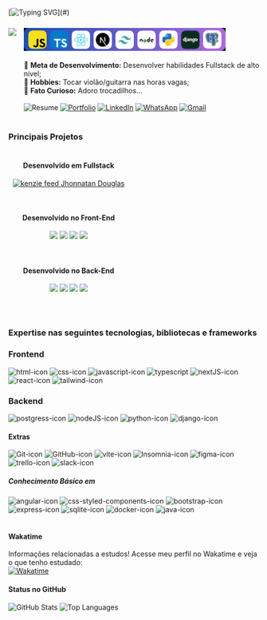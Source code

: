[![Typing SVG](https://readme-typing-svg.herokuapp.com/?color=fbbf2f&size=26&center=false&vCenter=true&width=1000&lines=Olá!+Chamo-me+Jhonnatan+Douglas;Sou+estudante+de+Análise+e+Desenvolvimento+de+Sistemas;Já+sou+um+Desenvolvedor+Fullstack;Sou+de+Governador+Valadares,+Minas+Gerais;Seja+bem+vindo!;)](#)


###

<img align="left" style="display: inline-block; margin-right: 15px; margin-bottom: 5px;" height="181" src="https://i.giphy.com/media/26BGIqWh2R1fi6JDa/giphy.webp"/>

###

<div align="left">
  <img src="https://raw.githubusercontent.com/JhonnatanDouglas/PortImgs_/main/github-imgs/github-techs-v3.png" height="46" alt="javascript logo"  />
</div>

<div>
  <br>
  <span>🎯 <strong>Meta de Desenvolvimento:</strong> Desenvolver habilidades Fullstack de alto nível;</span>
  <br>
  <span>🎸 <strong>Hobbies:</strong> Tocar violão/guitarra nas horas vagas;</span>
  <br>
  <span>🤪 <strong>Fato Curioso:</strong> Adoro trocadilhos...</span>
  <br>
</div>

<br>

<div align="left">
    <a style="text-decoration: none;" href="https://drive.google.com/file/d/14P7hw8kIB9BLoXHFEZ3abbLYG3u1WK3E/view" target="_blank"><img src="https://img.shields.io/badge/-Currículo-%2346295A?style=for-the-badge&logo=readme&logoColor=white" alt="Resume" /></a>
    <a href="https://portfolio-jhonnatandev.vercel.app" target="_blank"><img src="https://img.shields.io/badge/portfólio-%23000000.svg?style=for-the-badge&logo=firefox&logoColor=#FF7139" alt="Portfolio" /></a>
    <a href="https://www.linkedin.com/in/jhonnatan-douglas-dev/"><img src="https://img.shields.io/badge/LinkedIn-0077B5?style=for-the-badge&logo=linkedin&logoColor=white" alt="LinkedIn" /></a>
    <a href="https://api.whatsapp.com/send?phone=5533999328785&text=Ol%C3%A1,%20Jhonnatan!%20Tudo%20bem?%0D%0A%0D%0AFiquei%20interessado%20em%20sua%20experi%C3%AAncia%20como%20Desenvolvedor.%20Gostaria%20de%20conversar%20mais%20sobre%20uma%20oportunidade%20de%20emprego%20em%20nossa%20empresa.%0D%0A%0D%0AAguardo%20seu%20retorno%20para%20marcarmos%20uma%20entrevista.%20Obrigado!%0D%0A%0D%0AAtenciosamente,%0D%0ARecrutador%20da%20Empresa" target="_blank"><img src="https://img.shields.io/badge/WhatsApp-25D366?style=for-the-badge&logo=whatsapp&logoColor=white" alt="WhatsApp" /></a>
    <a href="mailto:jhonnatanaraujodev@gmail.com?subject=Oportunidade%20de%20Emprego&body=Ol%C3%A1%20Jhonnatan,%0D%0A%0D%0AGostar%C3%ADamos%20de%20conversar%20sobre%20uma%20oportunidade%20de%20emprego%20na%20nossa%20empresa.%0D%0A%0D%0AAtenciosamente,%0D%0AEquipe%20de%20Recrutamento" target="_blank"><img src="https://img.shields.io/badge/Gmail-D14836?style=for-the-badge&logo=gmail&logoColor=white" alt="Gmail" /></a>
</div>

<br>

<div align="left">
  <h3>Principais Projetos</h3>

  <div style="display: flex; flex-direction: row; flex-wrap: wrap; margin-top: 20px;">
      <div style="text-align: center; width: 48%;">
      <h4>Desenvolvido em Fullstack</h4>
      <a href="https://github.com/JhonnatanDouglas/M6-S01-02_ProjetoFullStack_JhonnatanDouglas_">
        <img style="margin-bottom: 0.75rem;" src="https://github-readme-stats.vercel.app/api/pin/?username=JhonnatanDouglas&repo=M6-S01-02_ProjetoFullStack_JhonnatanDouglas_&bg_color=1e1b4b&border_color=fff&show_icons=true&icon_color=86198f&title_color=fbbf24&text_color=fff" alt="kenzie feed Jhonnatan Douglas" />
      </a>
    </div>
  </div>

  <div style="display: flex; flex-direction: row; flex-wrap: wrap; margin-top: 20px;">
    <div style="text-align: center; width: 48%;">
      <h4>Desenvolvido no Front-End</h4>
      <a href="https://github.com/grupo7-T17/kenzie-feed"><img style="margin-bottom: 0.75rem;" src="https://github-readme-stats.vercel.app/api/pin/?username=grupo7-T17&repo=kenzie-feed&bg_color=141439&border_color=fff&show_icons=true&icon_color=FF1AFF&title_color=fbbf24&text_color=fff" /></a>
      <a href="https://github.com/JhonnatanDouglas/react-entrega-kenzie-hub"><img style="margin-bottom: 0.75rem;" src="https://github-readme-stats.vercel.app/api/pin/?username=Kenzie-Academy-Brasil-Developers&repo=react-entrega-kenzie-hub_JhonnatanDouglas&bg_color=141439&border_color=fff&show_icons=true&icon_color=FF1AFF&title_color=fbbf24&text_color=fff" /></a>
      <a href="https://github.com/JhonnatanDouglas/react-entrega-s1-template-nu-kenzie"><img style="margin-bottom: 0.75rem;" src="https://github-readme-stats.vercel.app/api/pin/?username=Kenzie-Academy-Brasil-Developers&repo=react-entrega-s1-template-nu-kenzie_JhonnatanDouglas&bg_color=141439&border_color=fff&show_icons=true&icon_color=FF1AFF&title_color=fbbf24&text_color=fff" /></a>
      <a href="https://github.com/JhonnatanDouglas/gitSearchBase"><img style="margin-bottom: 0.75rem;" src="https://github-readme-stats.vercel.app/api/pin/?username=Kenzie-Academy-Brasil-Developers&repo=gitSearchBase_JhonnatanDouglas&bg_color=141439&border_color=fff&show_icons=true&icon_color=FF1AFF&title_color=fbbf24&text_color=fff" /></a>
    </div>
  </div>

  <div style="display: flex; flex-direction: row; flex-wrap: wrap; margin-top: 20px;">
    <div style="text-align: center; width: 48%;">
      <h4>Desenvolvido no Back-End</h4>
      <a href="https://github.com/JhonnatanDouglas/m5-sp6-projeto-final-kanvas"><img style="margin-bottom: 0.75rem;" src="https://github-readme-stats.vercel.app/api/pin/?username=JhonnatanDouglas&repo=m5-sp6-projeto-final-kanvas&bg_color=001&border_color=fff&show_icons=true&icon_color=aF1AFF&title_color=fbbf24&text_color=fff" /></a>
      <a href="https://github.com/JhonnatanDouglas/m5-sp5-bandkamp"><img style="margin-bottom: 0.75rem;" src="https://github-readme-stats.vercel.app/api/pin/?username=JhonnatanDouglas&repo=m5-sp5-bandkamp&bg_color=001&border_color=fff&show_icons=true&icon_color=aF1AFF&title_color=fbbf24&text_color=fff" /></a>
      <a href="https://github.com/JhonnatanDouglas/m5-sp4-kenzie-buster"><img style="margin-bottom: 0.75rem;" src="https://github-readme-stats.vercel.app/api/pin/?username=JhonnatanDouglas&repo=m5-sp4-kenzie-buster&bg_color=001&border_color=fff&show_icons=true&icon_color=aF1AFF&title_color=fbbf24&text_color=fff" /></a>
      <a href="https://github.com/JhonnatanDouglas/m4-sp5-movies-typeorm"><img style="margin-bottom: 0.75rem;" src="https://github-readme-stats.vercel.app/api/pin/?username=JhonnatanDouglas&repo=m4-sp5-movies-typeorm&bg_color=001&border_color=fff&show_icons=true&icon_color=aF1AFF&title_color=fbbf24&text_color=fff" /></a>
    </div>
  </div>
</div>

<br>
<br>

### Expertise nas seguintes tecnologias, bibliotecas e frameworks

### Frontend

<div align="left">
    <img src="https://img.shields.io/badge/HTML5-E34F26?style=for-the-badge&logo=html5&logoColor=white" alt="html-icon">
    <img src="https://img.shields.io/badge/CSS3-1572B6?style=for-the-badge&logo=css3&logoColor=white" alt="css-icon">
    <img src="https://img.shields.io/badge/JavaScript-F7DF1E?style=for-the-badge&logo=javascript&logoColor=black" alt="javascript-icon">
    <img src="https://img.shields.io/badge/TypeScript-007ACC?style=for-the-badge&logo=typescript&logoColor=white" alt="typescript">
    <img src="https://img.shields.io/badge/Next-black?style=for-the-badge&logo=next.js&logoColor=white" alt="nextJS-icon">
    <img src="https://img.shields.io/badge/React-20232A?style=for-the-badge&logo=react&logoColor=61DAFB" alt="react-icon">
    <img src="https://img.shields.io/badge/Tailwind_CSS-38B2AC?style=for-the-badge&logo=tailwind-css&logoColor=white" alt="tailwind-icon">
</div>

### Backend

<div align="left">
    <img src="https://img.shields.io/badge/postgres-%23316192.svg?style=for-the-badge&logo=postgresql&logoColor=white" alt="postgress-icon">
    <img src="https://img.shields.io/badge/node.js-6DA55F?style=for-the-badge&logo=node.js&logoColor=white" alt="nodeJS-icon">
    <img src="https://img.shields.io/badge/python-3670A0?style=for-the-badge&logo=python&logoColor=ffdd54" alt="python-icon">
    <img src="https://img.shields.io/badge/django-%23092E20.svg?style=for-the-badge&logo=django&logoColor=white" alt="django-icon">
</div>

#### Extras

<div align="left">
    <img src="https://img.shields.io/badge/Git-E34F26?style=for-the-badge&logo=git&logoColor=white" alt="Git-icon">
    <img src="https://img.shields.io/badge/GitHub-100000?style=for-the-badge&logo=github&logoColor=white" alt="GitHub-icon">
    <img src="https://img.shields.io/badge/Vite-B73BFE?style=for-the-badge&logo=vite&logoColor=FFD62E" alt="vite-icon">
    <img src="https://img.shields.io/badge/Insomnia-5849be?style=for-the-badge&logo=Insomnia&logoColor=white" alt="Insomnia-icon">
    <img src="https://img.shields.io/badge/Figma-F24E1E?style=for-the-badge&logo=figma&logoColor=white" alt="figma-icon">
    <img src="https://img.shields.io/badge/Trello-0052CC?style=for-the-badge&logo=trello&logoColor=white" alt="trello-icon">
    <img src="https://img.shields.io/badge/Slack-4A154B?style=for-the-badge&logo=slack&logoColor=white" alt="slack-icon">
</div>

##### Conhecimento Básico em

<div align="left">
    <img src="https://img.shields.io/badge/angular-%23DD0031.svg?style=for-the-badge&logo=angular&logoColor=white" alt="angular-icon">
    <img src="https://img.shields.io/badge/styled--components-DB7093?style=for-the-badge&logo=styled-components&logoColor=white" alt="css-styled-components-icon">
    <img src="https://img.shields.io/badge/Bootstrap-563D7C?style=for-the-badge&logo=bootstrap&logoColor=white" alt="bootstrap-icon">
    <img src="https://img.shields.io/badge/express.js-%23404d59.svg?style=for-the-badge&logo=express&logoColor=%2361DAFB" alt="express-icon">
    <img src="https://img.shields.io/badge/sqlite-%2307405e.svg?style=for-the-badge&logo=sqlite&logoColor=white" alt="sqlite-icon">
    <img src="https://img.shields.io/badge/docker-%230db7ed.svg?style=for-the-badge&logo=docker&logoColor=white" alt="docker-icon">
    <img src="https://img.shields.io/badge/java-%23ED8B00.svg?style=for-the-badge&logo=openjdk&logoColor=white" alt="java-icon">
</div>
<br>

<div align="left">

#### Wakatime

Informações relacionadas a estudos! Acesse meu perfil no Wakatime e veja o que tenho estudado: 
<br>
<a align="center" href="https://wakatime.com/@jhonnatandev" target="_blank"><img src="https://img.shields.io/badge/WakaTime-000000?style=for-the-badge&logo=WakaTime&logoColor=white" alt="Wakatime" /></a>


#### Status no GitHub

</div>
<div align="left">
  <img src="https://github-readme-stats.vercel.app/api?username=JhonnatanDouglas&hide_title=true&hide_rank=true&show_icons=true&include_all_commits=true&count_private=true&disable_animations=false&theme=nord&locale=pt-br&hide_border=false" height="140" alt="GitHub Stats" />
  <img src="https://github-readme-stats.vercel.app/api/top-langs?username=JhonnatanDouglas&locale=pt-br&hide_title=true&layout=compact&card_width=320&langs_count=4&theme=nord&hide_border=false" height="140" alt="Top Languages" />
</div>
